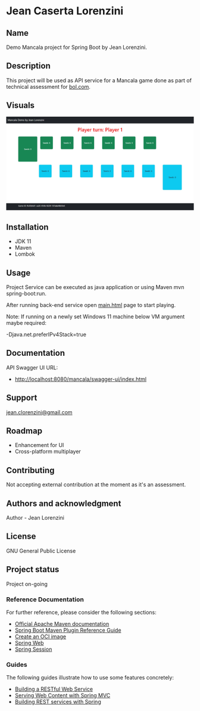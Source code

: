 # Jean Caserta Lorenzini
## Name
Demo Mancala project for Spring Boot by Jean Lorenzini.

## Description
This project will be used as API service for a Mancala game done as part of technical assessment for [bol.com](https://www.bol.com/).

## Visuals
<img src="./front_end_visual.jpg" width="960">

## Installation
* JDK 11
* Maven
* Lombok

## Usage
Project Service can be executed as java application or using Maven mvn spring-boot:run.

After running back-end service open [main.html](./main.html) page to start playing. 

Note: If running on a newly set Windows 11 machine below VM argument maybe required:

-Djava.net.preferIPv4Stack=true

## Documentation
API Swagger UI URL:

* [http://localhost:8080/mancala/swagger-ui/index.html](http://localhost:8080/mancala/swagger-ui/index.html)

## Support
jean.clorenzini@gmail.com

## Roadmap
* Enhancement for UI 
* Cross-platform multiplayer

## Contributing
Not accepting external contribution at the moment as it's an assessment.

## Authors and acknowledgment
Author - Jean Lorenzini

## License
GNU General Public License

## Project status
Project on-going

### Reference Documentation
For further reference, please consider the following sections:

* [Official Apache Maven documentation](https://maven.apache.org/guides/index.html)
* [Spring Boot Maven Plugin Reference Guide](https://docs.spring.io/spring-boot/docs/2.6.7/maven-plugin/reference/html/)
* [Create an OCI image](https://docs.spring.io/spring-boot/docs/2.6.7/maven-plugin/reference/html/#build-image)
* [Spring Web](https://docs.spring.io/spring-boot/docs/2.6.7/reference/htmlsingle/#boot-features-developing-web-applications)
* [Spring Session](https://docs.spring.io/spring-session/reference/)

### Guides
The following guides illustrate how to use some features concretely:

* [Building a RESTful Web Service](https://spring.io/guides/gs/rest-service/)
* [Serving Web Content with Spring MVC](https://spring.io/guides/gs/serving-web-content/)
* [Building REST services with Spring](https://spring.io/guides/tutorials/bookmarks/)
